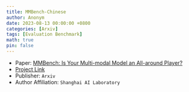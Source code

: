 ```yaml
---
title: MMBench-Chinese
author: Anonym
date: 2023-08-13 00:00:00 +0800
categories: [Arxiv]
tags: [Evaluation Benchmark]
math: true
pin: false
---
```


- Paper: [MMBench: Is Your Multi-modal Model an All-around Player?](https://arxiv.org/abs/2307.06281)
- [Project Link](https://opencompass.org.cn/mmbench)
- Publisher: `Arxiv`
- Author Affiliation: `Shanghai AI Laboratory`
